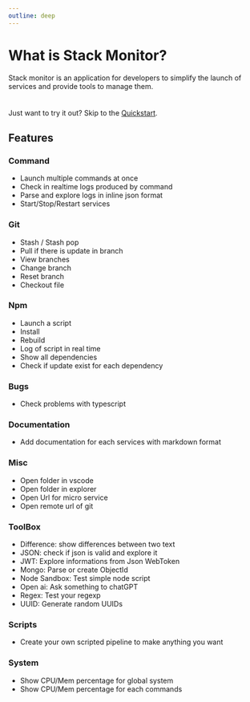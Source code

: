 ```yaml
---
outline: deep
---
```

# What is Stack Monitor?

Stack monitor is an application for developers to simplify the launch of services and provide tools to manage them.

<div class="tip custom-block" style="padding-top: 8px">

Just want to try it out? Skip to the [Quickstart](/introduction/getting-started).

</div>


## Features
### Command
 - Launch multiple commands at once
 - Check in realtime logs produced by command
 - Parse and explore logs in inline json format
 - Start/Stop/Restart services

### Git
 - Stash / Stash pop
 - Pull if there is update in branch
 - View branches
 - Change branch
 - Reset branch 
 - Checkout file
 
### Npm
 - Launch a script
 - Install 
 - Rebuild
 - Log of script in real time
 - Show all dependencies
 - Check if update exist for each dependency

### Bugs
 - Check problems with typescript

### Documentation
 - Add documentation for each services with markdown format

### Misc
 - Open folder in vscode
 - Open folder in explorer
 - Open Url for micro service
 - Open remote url of git

### ToolBox
 - Difference: show differences between two text
 - JSON: check if json is valid and explore it
 - JWT: Explore informations from Json WebToken
 - Mongo: Parse or create ObjectId
 - Node Sandbox: Test simple node script
 - Open ai: Ask something to chatGPT
 - Regex: Test your regexp
 - UUID: Generate random UUIDs

### Scripts
 - Create your own scripted pipeline to make anything you want

### System
 - Show CPU/Mem percentage for global system
 - Show CPU/Mem percentage for each commands
